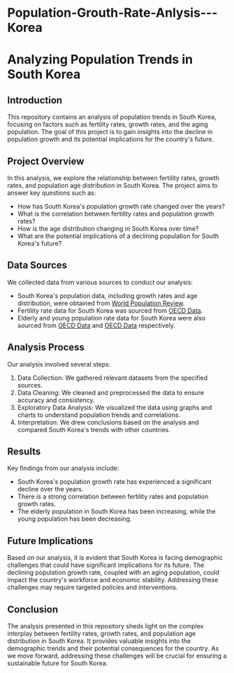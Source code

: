 # Population-Grouth-Rate-Anlysis---Korea

# Analyzing Population Trends in South Korea

## Introduction
This repository contains an analysis of population trends in South Korea, focusing on factors such as fertility rates, growth rates, and the aging population. The goal of this project is to gain insights into the decline in population growth and its potential implications for the country's future.

## Project Overview
In this analysis, we explore the relationship between fertility rates, growth rates, and population age distribution in South Korea. The project aims to answer key questions such as:

- How has South Korea's population growth rate changed over the years?
- What is the correlation between fertility rates and population growth rates?
- How is the age distribution changing in South Korea over time?
- What are the potential implications of a declining population for South Korea's future?

## Data Sources
We collected data from various sources to conduct our analysis:

- South Korea's population data, including growth rates and age distribution, were obtained from [World Population Review](https://worldpopulationreview.com/countries/south-korea-population).
- Fertility rate data for South Korea was sourced from [OECD Data](https://data.oecd.org/pop/fertility-rates.htm).
- Elderly and young population rate data for South Korea were also sourced from [OECD Data](https://data.oecd.org/pop/elderly-population.htm#indicator-chart) and [OECD Data](https://data.oecd.org/pop/young-population.htm#indicator-chart) respectively.

## Analysis Process
Our analysis involved several steps:

1. Data Collection: We gathered relevant datasets from the specified sources.
2. Data Cleaning: We cleaned and preprocessed the data to ensure accuracy and consistency.
3. Exploratory Data Analysis: We visualized the data using graphs and charts to understand population trends and correlations.
4. Interpretation: We drew conclusions based on the analysis and compared South Korea's trends with other countries.

## Results
Key findings from our analysis include:

- South Korea's population growth rate has experienced a significant decline over the years.
- There is a strong correlation between fertility rates and population growth rates.
- The elderly population in South Korea has been increasing, while the young population has been decreasing.

## Future Implications
Based on our analysis, it is evident that South Korea is facing demographic challenges that could have significant implications for its future. The declining population growth rate, coupled with an aging population, could impact the country's workforce and economic stability. Addressing these challenges may require targeted policies and interventions.

## Conclusion
The analysis presented in this repository sheds light on the complex interplay between fertility rates, growth rates, and population age distribution in South Korea. It provides valuable insights into the demographic trends and their potential consequences for the country. As we move forward, addressing these challenges will be crucial for ensuring a sustainable future for South Korea.
